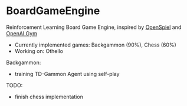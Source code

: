 # BoardGameEngine
Reinforcement Learning Board Game Engine, inspired by [OpenSpiel](https://github.com/deepmind/open_spiel) and [OpenAI Gym](https://github.com/openai/gym)

- Currently implemented games: Backgammon (90%), Chess (60%)
- Working on: Othello

Backgammon:
- training TD-Gammon Agent using self-play


TODO:
- finish chess implementation
